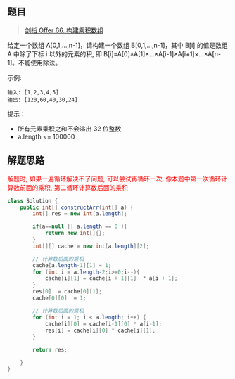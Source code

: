 ## 题目

> [剑指 Offer 66. 构建乘积数组](https://leetcode-cn.com/problems/gou-jian-cheng-ji-shu-zu-lcof/)

给定一个数组 A[0,1,…,n-1]，请构建一个数组 B[0,1,…,n-1]，其中 B[i] 的值是数组 A 中除了下标 i 以外的元素的积, 即 B[i]=A[0]×A[1]×…×A[i-1]×A[i+1]×…×A[n-1]。不能使用除法。

 

示例:

```
输入: [1,2,3,4,5]
输出: [120,60,40,30,24]
```


提示：

* 所有元素乘积之和不会溢出 32 位整数
* a.length <= 100000

## 解题思路

<span style='color: red'>解题时, 如果一遍循环解决不了问题, 可以尝试再循环一次. 像本题中第一次循环计算数前面的乘积, 第二循环计算数后面的乘积</span>

```java
class Solution {
    public int[] constructArr(int[] a) {
        int[] res = new int[a.length];

        if(a==null || a.length == 0 ){
            return new int[]{};
        }
        int[][] cache = new int[a.length][2];

		// 计算数后面的乘机
        cache[a.length-1][1] = 1;
        for (int i = a.length-2;i>=0;i--){
            cache[i][1] = cache[i + 1][1]  * a[i + 1];
        }
        res[0]  = cache[0][1];
        cache[0][0]  = 1;

        // 计算数后面的乘机
        for (int i = 1; i < a.length; i++) {
            cache[i][0] = cache[i-1][0] * a[i-1];
            res[i] = cache[i][0] * cache[i][1];
        }
        
        return res;

    }
}
```

